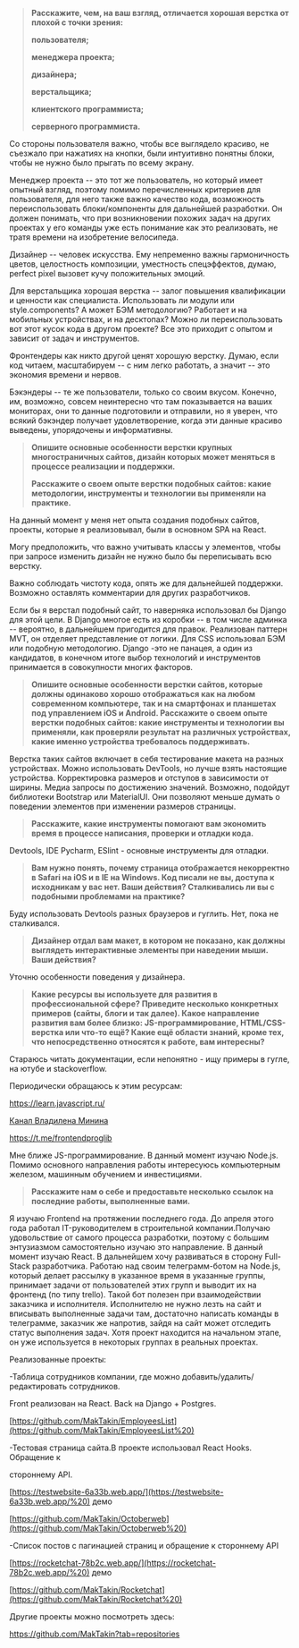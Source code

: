 >  **Расскажите, чем, на ваш взгляд, отличается хорошая верстка от
    плохой с точки зрения:**
>
>**пользователя;**
>
>**менеджера проекта;**
>
>**дизайнера;**
>
>**верстальщика;**
>
>**клиентского программиста;**
>
>**серверного программиста.**

Со стороны пользователя важно, чтобы все выглядело красиво, не съезжало
при нажатиях на кнопки, были интуитивно понятны блоки, чтобы не нужно
было прыгать по всему экрану.

Менеджер проекта -- это тот же пользователь, но который имеет опытный
взгляд, поэтому помимо перечисленных критериев для пользователя, для
него также важно качество кода, возможность переиспользовать
блоки/компоненты для дальнейшей разработки. Он должен понимать, что при
возникновении похожих задач на других проектах у его команды уже есть
понимание как это реализовать, не тратя времени на изобретение
велосипеда.

Дизайнер -- человек искусства. Ему непременно важны гармоничность
цветов, целостность композиции, уместность спецэффектов, думаю, perfect
pixel вызовет кучу положительных эмоций.

Для верстальщика хорошая верстка -- залог повышения квалификации и
ценности как специалиста. Использовать ли модули или style.components? А
может БЭМ методологию? Работает и на мобильных устройствах, и на
десктопах? Можно ли переиспользовать вот этот кусок кода в другом
проекте? Все это приходит с опытом и зависит от задач и инструментов.

Фронтендеры как никто другой ценят хорошую верстку. Думаю, если код
читаем, масштабируем -- с ним легко работать, а значит -- это экономия
времени и нервов.

Бэкэндеры -- те же пользователи, только со своим вкусом. Конечно, им,
возможно, совсем неинтересно что там показывается на ваших мониторах,
они то данные подготовили и отправили, но я уверен, что всякий бэкэндер
получает удовлетворение, когда эти данные красиво выведены, упорядочены
и информативны.

>  **Опишите основные особенности верстки крупных многостраничных
    сайтов, дизайн которых может меняться в процессе реализации и
    поддержки.**
>
>**Расскажите о своем опыте верстки подобных сайтов: какие методологии,
инструменты и технологии вы применяли на практике.**

На данный момент у меня нет опыта создания подобных сайтов, проекты,
которые я реализовывал, были в основном SPA на React.

Могу предположить, что важно учитывать классы у элементов, чтобы при
запросе изменить дизайн не нужно было бы переписывать всю верстку.

Важно соблюдать чистоту кода, опять же для дальнейшей поддержки.
Возможно оставлять комментарии для других разработчиков.

Если бы я верстал подобный сайт, то наверняка использовал бы Django для
этой цели. В Django многое есть из коробки -- в том числе админка --
вероятно, в дальнейшем пригодится для правок. Реализован паттерн MVT, он
отделяет представление от логики. Для СSS использовал БЭМ или подобную
методологию. Django -это не панацея, а один из кандидатов, в конечном
итоге выбор технологий и инструментов принимается в совокупности многих
факторов.

>  **Опишите основные особенности верстки сайтов, которые должны
    одинаково хорошо отображаться как на любом современном компьютере,
    так и на смартфонах и планшетах под управлением iOS и Android.
    Расскажите о своем опыте верстки подобных сайтов: какие инструменты
    и технологии вы применяли, как проверяли результат на различных
    устройствах, какие именно устройства требовалось поддерживать.**

Верстка таких сайтов включает в себя тестирование макета на разных
устройствах. Можно использовать DevTools, но лучше взять настоящие
устройства. Корректировка размеров и отступов в зависимости от ширины.
Медиа запросы по достижению значений. Возможно, подойдут библиотеки
Bootstrap или MaterialUI. Они позволяют меньше думать о поведении
элементов при изменении размеров страницы.

>  **Расскажите, какие инструменты помогают вам экономить время в
    процессе написания, проверки и отладки кода.**

Devtools, IDE Pycharm, ESlint - основные инструменты для отладки.

>  **Вам нужно понять, почему страница отображается некорректно в
    Safari на iOS и в IE на Windows. Код писали не вы, доступа к
    исходникам у вас нет. Ваши действия? Сталкивались ли вы с подобными проблемами на практике?**

Буду использовать Devtools разных браузеров и гуглить. Нет, пока не
сталкивался.

> **Дизайнер отдал вам макет, в котором не показано, как должны
    выглядеть интерактивные элементы при наведении мыши. Ваши действия?**

Уточню особенности поведения у дизайнера.

>  **Какие ресурсы вы используете для развития в профессиональной
    сфере? Приведите несколько конкретных примеров (сайты, блоги и так
    далее). Какое направление развития вам более близко: JS-программирование,
HTML/CSS-верстка или что-то ещё? Какие ещё области знаний, кроме тех, что непосредственно относятся к
работе, вам интересны?**

Стараюсь читать документации, если непонятно - ищу примеры в гугле, на
ютубе и stackoverflow.

Периодически обращаюсь к этим ресурсам:

<https://learn.javascript.ru/>

[Канал Владилена
Минина](https://www.youtube.com/channel/UCg8ss4xW9jASrqWGP30jXiw)

<https://t.me/frontendproglib>

Мне ближе JS-программирование. В данный момент изучаю Node.js.
Помимо основного направления работы интересуюсь компьютерным железом, машинным обучением и инвестициями.

>  **Расскажите нам о себе и предоставьте несколько ссылок на последние
    работы, выполненные вами.**

Я изучаю Frontend на протяжении последнего года. До апреля этого года
работал IT-руководителем в строительной компании.Получаю удовольствие
от самого процесса разработки, поэтому с большим энтузиазмом
самостоятельно изучаю это направление. В данный момент изучаю React. В
дальнейшем хочу развиваться в сторону Full-Stack разработчика. Работаю
над своим телеграмм-ботом на Node.js, который делает рассылку в
указанное время в указанные группы, принимает задачи от пользователей этих групп и
выводит их на фронтенд (по типу trello). Такой бот полезен при взаимодействии заказчика и
исполнителя. Исполнителю не нужно лезть на сайт и вписывать выполненные задачи там, достаточно написать 
команды в телеграмме, заказчик же напротив, зайдя на сайт может отследить статус выполнения задач. 
Хотя проект находится на начальном этапе, он уже используется в некоторых группах в реальных проектах.

Реализованные проекты:

-Таблица сотрудников компании, где можно добавить/удалить/редактировать
сотрудников.

Front реализован на React. Back на Django + Postgres.

[https://github.com/MakTakin/EmployeesList](https://github.com/MakTakin/EmployeesList%20)

-Тестовая страница сайта.В проекте использовал React Hooks. Обращение к

стороннему API.

[https://testwebsite-6a33b.web.app/](https://testwebsite-6a33b.web.app/%20)
демо

[https://github.com/MakTakin/Octoberweb](https://github.com/MakTakin/Octoberweb%20)

-Список постов с пагинацией страниц и обращение к стороннему API

[https://rocketchat-78b2c.web.app/](https://rocketchat-78b2c.web.app/%20)
демо

[https://github.com/MakTakin/Rocketchat](https://github.com/MakTakin/Rocketchat%20)

Другие проекты можно посмотреть здесь:

<https://github.com/MakTakin?tab=repositories>
